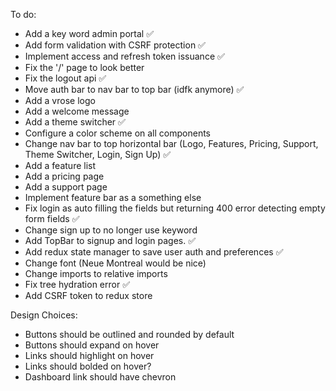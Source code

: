 To do:
- Add a key word admin portal :white_check_mark:
- Add form validation with CSRF protection :white_check_mark:
- Implement access and refresh token issuance :white_check_mark:
- Fix the '/' page to look better
- Fix the logout api :white_check_mark:
- Move auth bar to nav bar to top bar (idfk anymore) :white_check_mark:
- Add a vrose logo
- Add a welcome message
- Add a theme switcher :white_check_mark:
- Configure a color scheme on all components
- Change nav bar to top horizontal bar (Logo, Features, Pricing, Support, Theme Switcher, Login, Sign Up) :white_check_mark:
- Add a feature list
- Add a pricing page
- Add a support page
- Implement feature bar as a something else
- Fix login as auto filling the fields but returning 400 error detecting empty form fields :white_check_mark:
- Change sign up to no longer use keyword
- Add TopBar to signup and login pages. :white_check_mark:
- Add redux state manager to save user auth and preferences :white_check_mark:
- Change font (Neue Montreal would be nice)
- Change imports to relative imports
- Fix tree hydration error :white_check_mark:
- Add CSRF token to redux store

Design Choices:
- Buttons should be outlined and rounded by default
- Buttons should expand on hover
- Links should highlight on hover
- Links should bolded on hover?
- Dashboard link should have chevron